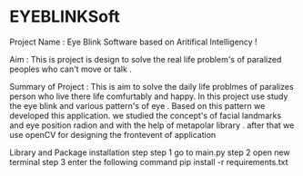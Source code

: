 

# EYEBLINKSoft
Project Name : Eye Blink Software based on Aritifical Intelligency !

Aim : This is project is design to solve the real life problem's of paralized peoples who can't move or talk .

Summary of Project :
This is aim to solve the daily life problmes of paralizes person who live there life comfurtably and happy.
In this project use study the eye blink and various pattern's of eye . Based on this pattern we developed this application.
we studied the concept's of facial landmarks and eye position radion and with the help of metapolar library .
after that we use openCV for designing the frontevent of application

Library and Package installation step
step 1 go to main.py 
step 2 open new terminal
step 3 enter the following command pip install -r requirements.txt

